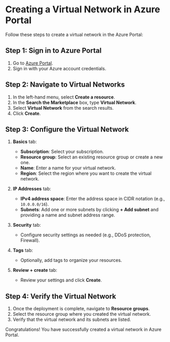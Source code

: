 # Creating a Virtual Network in Azure Portal

Follow these steps to create a virtual network in the Azure Portal:

## Step 1: Sign in to Azure Portal
1. Go to [Azure Portal](https://portal.azure.com).
2. Sign in with your Azure account credentials.

## Step 2: Navigate to Virtual Networks
1. In the left-hand menu, select **Create a resource**.
2. In the **Search the Marketplace** box, type **Virtual Network**.
3. Select **Virtual Network** from the search results.
4. Click **Create**.

## Step 3: Configure the Virtual Network
1. **Basics** tab:
    - **Subscription**: Select your subscription.
    - **Resource group**: Select an existing resource group or create a new one.
    - **Name**: Enter a name for your virtual network.
    - **Region**: Select the region where you want to create the virtual network.

2. **IP Addresses** tab:
    - **IPv4 address space**: Enter the address space in CIDR notation (e.g., `10.0.0.0/16`).
    - **Subnets**: Add one or more subnets by clicking **+ Add subnet** and providing a name and subnet address range.

3. **Security** tab:
    - Configure security settings as needed (e.g., DDoS protection, Firewall).

4. **Tags** tab:
    - Optionally, add tags to organize your resources.

5. **Review + create** tab:
    - Review your settings and click **Create**.

## Step 4: Verify the Virtual Network
1. Once the deployment is complete, navigate to **Resource groups**.
2. Select the resource group where you created the virtual network.
3. Verify that the virtual network and its subnets are listed.

Congratulations! You have successfully created a virtual network in Azure Portal.
